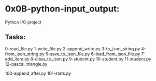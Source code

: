 # 0x0B-python-input_output:

Python I/O project

## Tasks:

0-read_file.py
1-write_file.py
2-append_write.py
3-to_json_string.py
4-from_json_string.py
5-save_to_json_file.py
6-load_from_json_file.py
7-add_item.py
8-class_to_json.py
9-student.py
10-student.py
11-student.py
12-pascal_triangle.py

100-append_after.py
101-stats.py
